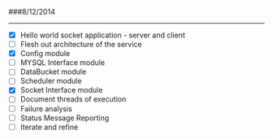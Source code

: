 ###8/12/2014

---

- [X] Hello world socket application - server and client
- [ ] Flesh out architecture of the service
- [X] Config module
- [ ] MYSQL Interface module
- [ ] DataBucket module
- [ ] Scheduler module
- [X] Socket Interface module
- [ ] Document threads of execution
- [ ] Failure analysis
- [ ] Status Message Reporting
- [ ] Iterate and refine
